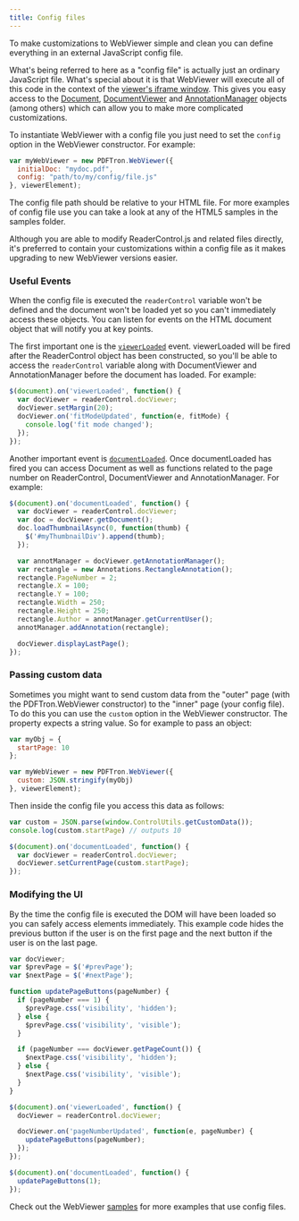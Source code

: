 ```yaml
---
title: Config files
---
```

To make customizations to WebViewer simple and clean you can define everything in an external JavaScript config file.

What's being referred to here as a "config file" is actually just an ordinary JavaScript file. What's special about it is that WebViewer will execute all of this code in the context of the [viewer's iframe window](/webviewer/guides/fundamentals/html-structure). This gives you easy access to the [Document](http://localhost/webviewer/webviewerjs/lib/html5/doc/symbols/CoreControls.Document.html), [DocumentViewer](http://localhost/webviewer/webviewerjs/lib/html5/doc/symbols/CoreControls.DocumentViewer.html) and [AnnotationManager](http://localhost/webviewer/webviewerjs/lib/html5/doc/symbols/CoreControls.AnnotationManager.html) objects (among others) which can allow you to make more complicated customizations.

To instantiate WebViewer with a config file you just need to set the `config` option in the WebViewer constructor. For example:
```javascript
var myWebViewer = new PDFTron.WebViewer({
  initialDoc: "mydoc.pdf",
  config: "path/to/my/config/file.js"
}, viewerElement);
```

The config file path should be relative to your HTML file. For more examples of config file use you can take a look at any of the HTML5 samples in the samples folder.

Although you are able to modify ReaderControl.js and related files directly, it's preferred to contain your customizations within a config file as it makes upgrading to new WebViewer versions easier.

### Useful Events
When the config file is executed the `readerControl` variable won't be defined and the document won't be loaded yet so you can't immediately access these objects. You can listen for events on the HTML document object that will notify you at key points.

The first important one is the [`viewerLoaded`](https://www.pdftron.com/webviewer/demo/lib/html5/doc/symbols/ReaderControl.html#event:viewerLoaded__anchor) event. viewerLoaded will be fired after the ReaderControl object has been constructed, so you'll be able to access the `readerControl` variable along with DocumentViewer and AnnotationManager before the document has loaded. For example:
```javascript
$(document).on('viewerLoaded', function() {
  var docViewer = readerControl.docViewer;
  docViewer.setMargin(20);
  docViewer.on('fitModeUpdated', function(e, fitMode) {
    console.log('fit mode changed');
  });
});
```

Another important event is [`documentLoaded`](https://www.pdftron.com/webviewer/demo/lib/html5/doc/symbols/ReaderControl.html#event:documentLoaded__anchor). Once documentLoaded has fired you can access Document as well as functions related to the page number on ReaderControl, DocumentViewer and AnnotationManager. For example:
```javascript
$(document).on('documentLoaded', function() {
  var docViewer = readerControl.docViewer;
  var doc = docViewer.getDocument();
  doc.loadThumbnailAsync(0, function(thumb) {
    $('#myThumbnailDiv').append(thumb);
  });

  var annotManager = docViewer.getAnnotationManager();
  var rectangle = new Annotations.RectangleAnnotation();
  rectangle.PageNumber = 2;
  rectangle.X = 100;
  rectangle.Y = 100;
  rectangle.Width = 250;
  rectangle.Height = 250;
  rectangle.Author = annotManager.getCurrentUser();
  annotManager.addAnnotation(rectangle);

  docViewer.displayLastPage();
});
```

### Passing custom data
Sometimes you might want to send custom data from the "outer" page (with the PDFTron.WebViewer constructor) to the "inner" page (your config file). To do this you can use the `custom` option in the WebViewer constructor. The property expects a string value. So for example to pass an object:
```javascript
var myObj = {
  startPage: 10
};

var myWebViewer = new PDFTron.WebViewer({
  custom: JSON.stringify(myObj)
}, viewerElement);
```

Then inside the config file you access this data as follows:

```javascript
var custom = JSON.parse(window.ControlUtils.getCustomData());
console.log(custom.startPage) // outputs 10

$(document).on('documentLoaded', function() {
  var docViewer = readerControl.docViewer;
  docViewer.setCurrentPage(custom.startPage);
});
```

### Modifying the UI
By the time the config file is executed the DOM will have been loaded so you can safely access elements immediately. This example code hides the previous button if the user is on the first page and the next button if the user is on the last page.
```javascript
var docViewer;
var $prevPage = $('#prevPage');
var $nextPage = $('#nextPage');

function updatePageButtons(pageNumber) {
  if (pageNumber === 1) {
    $prevPage.css('visibility', 'hidden');
  } else {
    $prevPage.css('visibility', 'visible');
  }

  if (pageNumber === docViewer.getPageCount()) {
    $nextPage.css('visibility', 'hidden');
  } else {
    $nextPage.css('visibility', 'visible');
  }
}

$(document).on('viewerLoaded', function() {
  docViewer = readerControl.docViewer;

  docViewer.on('pageNumberUpdated', function(e, pageNumber) {
    updatePageButtons(pageNumber);
  });
});

$(document).on('documentLoaded', function() {
  updatePageButtons(1);
});
```

Check out the WebViewer [samples](/webviewer/guides/run-samples) for more examples that use config files.